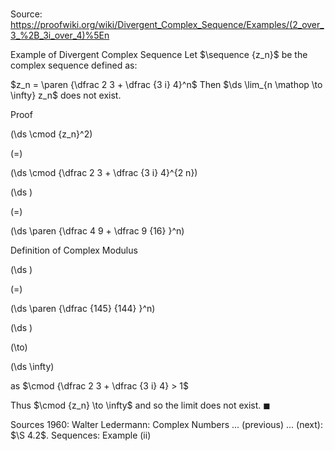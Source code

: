 # 

Source: https://proofwiki.org/wiki/Divergent_Complex_Sequence/Examples/(2_over_3_%2B_3i_over_4)%5En

Example of Divergent Complex Sequence
Let $\sequence {z_n}$ be the complex sequence defined as:

$z_n = \paren {\dfrac 2 3 + \dfrac {3 i} 4}^n$
Then $\ds \lim_{n \mathop \to \infty} z_n$ does not exist.


Proof













\(\ds \cmod {z_n}^2\)

\(=\)







\(\ds \cmod {\dfrac 2 3 + \dfrac {3 i} 4}^{2 n}\)




















\(\ds \)

\(=\)







\(\ds \paren {\dfrac 4 9 + \dfrac 9 {16} }^n\)





Definition of Complex Modulus














\(\ds \)

\(=\)







\(\ds \paren {\dfrac {145} {144} }^n\)




















\(\ds \)

\(\to\)







\(\ds \infty\)





as $\cmod {\dfrac 2 3 + \dfrac {3 i} 4} > 1$



Thus $\cmod {z_n} \to \infty$ and so the limit does not exist.
$\blacksquare$


Sources
1960: Walter Ledermann: Complex Numbers ... (previous) ... (next): $\S 4.2$. Sequences: Example $\text {(ii)}$




